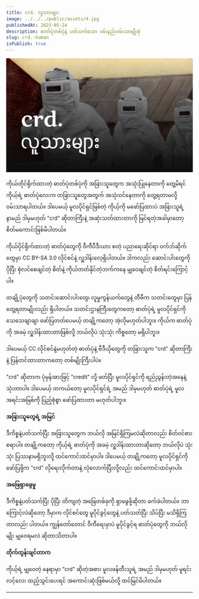```yaml
---
title: crd. လူသားများ
image: ../../../public/assets/4.jpg
publishedAt: 2023-05-24
description: ဓာတ်ပုံတစ်ပုံနဲ့ ပတ်သက်သော ဝမ်းနည်းဝမ်းသာမျိုးစုံ
slug: crd.-human
isPublish: true
---
```

![](../../../public/assets/4.jpg)

ကိုယ်တိုင်ရိုက်ထားတဲ့ ဓာတ်ပုံတစ်ပုံကို အခြားသူတွေက အသုံးပြုနေတာကို တွေ့မိရင် ကိုယ့်ရဲ့ ဓာတ်ပုံလေးက တခြားသူတွေအတွက် အသုံးဝင်နေတာကို တွေ့ရတာမလို့ ဝမ်းသာရပါတယ်။ ဒါပေမယ့် မူလပိုင်ရှင်ဖြစ်တဲ့ ကိုယ့်ကို မဖော်ပြထားပဲ အခြားသူရဲ့နာမည် ဒါမှမဟုတ် "crd" ဆိုတာကြီးနဲ့ အဆုံးသတ်ထားတာကို မြင်ရတဲ့အခါမှာတော့ စိတ်မကောင်းဖြစ်မိပါတယ်။

ကိုယ်ပိုင်ရိုက်ထားတဲ့ ဓာတ်ပုံတွေကို ဝီကီပီဒီးယား စတဲ့ ပညာရေးဆိုင်ရာ ဝက်ဘ်ဆိုက်တွေမှာ CC BY-SA 3.0 လိုင်စင်နဲ့ လှူဒါန်းလေ့ရှိပါတယ်။ ဒါကလည်း ဆောင်းပါးတွေကို ပိုပြီး စုံလင်စေချင်တဲ့ စိတ်နဲ့ ကိုယ်တတ်နိုင်တဲ့ဘက်ကနေ မျှဝေချင်တဲ့ စိတ်ရင်းကြောင့်ပါ။

တချို့ပုံတွေကို သတင်းဆောင်းပါးတွေ၊ လူမှုကွန်ယက်တွေနဲ့ တီဗီက သတင်းတွေမှာ ပြန်တွေ့ရတာမျိုးလည်း ရှိပါတယ်။ သတင်းဌာနကြီးတွေကတော့ ဓာတ်ပုံရဲ့ မူလပိုင်ရှင်ကို သေသေချာချာ ဖော်ပြတတ်ပေမယ့် တချို့ကတော့ အဲ့လိုမဟုတ်ပါဘူး။ ကိုယ်က ဓာတ်ပုံကို အခမဲ့ လှူဒါန်းထားတာဖြစ်လို့ ဘယ်လိုပဲ သုံးသုံး ကိစ္စတော့ မရှိပါဘူး။

ဒါပေမယ့် CC လိုင်စင်နဲ့မဟုတ်တဲ့ ဓာတ်ပုံနဲ့ ဗီဒီယိုတွေကို တခြားသူက "crd" ဆိုတာကြီးနဲ့ ပြန်တင်ထားတာကတော့ တစ်မျိုးကြီးပါပဲ။

"crd" ဆိုတာက ပုံမှန်အားဖြင့် "credit" လို့ ဖတ်ပြီး မူလပိုင်ရှင်ကို ရည်ညွန်းတဲ့အနေနဲ့ သုံးတာပါ။ ဒါပေမယ့် တကယ်တော့ မူလပိုင်ရှင်ရဲ့ အမည် ဒါမှမဟုတ် ဓာတ်ပုံရဲ့ မူလအရင်းအမြစ်ကို ပြည့်စုံစွာ ဖော်ပြထားတာ မဟုတ်ပါဘူး။

**အခြားသူတွေရဲ့ အမြင်**

ဒီကိစ္စနဲ့ပတ်သက်ပြီး အခြားသူတွေက ဘယ်လို အမြင်ရှိကြမလဲဆိုတာလည်း စိတ်ဝင်စားစရာပါ။ တချို့ကတော့ ကိုယ့်ရဲ့ ဓာတ်ပုံကို အခမဲ့ လှူဒါန်းထားတာဆိုတော့ ဘယ်လိုပဲ သုံးသုံး ပြဿနာမရှိဘူးလို့ ထင်ကောင်းထင်မှာပါ။ ဒါပေမယ့် တချို့ကတော့ မူလပိုင်ရှင်ကို ဖော်ပြဖို့က "crd" လိုရေးလိုက်တာနဲ့ လုံလောက်ပြီးလို့လည်း ထင်ကောင်းထင်မှာပါ။

**အဖြေရှာဖွေမှု**

ဒီကိစ္စနဲ့ပတ်သက်ပြီး ပိုပြီး တိကျတဲ့ အဖြေတစ်ခုကို ရှာဖွေဖို့ဆိုတာ ခက်ခဲပါတယ်။ ဘာကြောင့်လဲဆိုတော့ ဒီမှာက လိုင်စင်တွေ မူပိုင်ခွင့်တွေနဲ့ ပတ်သတ်ပြီး သိပ်ပြီး မသိရှိကြတာလည်း ပါတယ်။ ကျွန်တော်တောင် ဝီကီရေးမှာပဲ မူပိုင်ခွင့်ရ ဓာတ်ပုံတွေကို ဘယ်လိုမျိုး မျှဝေရမလဲ ဆိုတာသိတာပါ။

**တိုက်တွန်းချင်တာက**

ကိုယ့်ရဲ့ မျှဝေတဲ့ နေရာမှာ "crd" ဆိုတဲ့အစား မူလဖန်တီးသူရဲ့ အမည် ဒါမှမဟုတ် မူရင်းလင့်လေး ထည့်သွင်းပေးရင် အကောင်းဆုံးဖြစ်မယ်လို့ ထင်မြင်မိပါတယ်။

---

